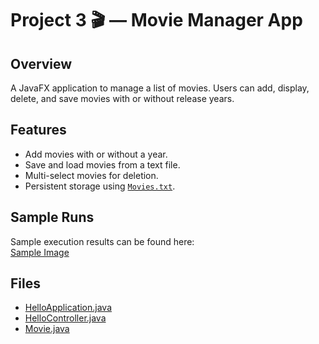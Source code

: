 # Project 3 🎬 — Movie Manager App

## Overview
A JavaFX application to manage a list of movies. Users can add, display, delete, and save movies with or without release years.

## Features
- Add movies with or without a year.  
- Save and load movies from a text file.  
- Multi-select movies for deletion.  
- Persistent storage using [`Movies.txt`](./FMOV/movies.txt).

## Sample Runs
Sample execution results can be found here:  
[Sample Image](./1Ascreenshot%20for%20prjt%203.pdf)

## Files
- [HelloApplication.java](./FMOV/src/main/java/com/example/fmov/HelloApplication.java) 
- [HelloController.java](./FMOV/src/main/java/com/example/fmov/HelloController.java)   
- [Movie.java](./FMOV/src/main/java/com/example/fmov/Movie.java)   
